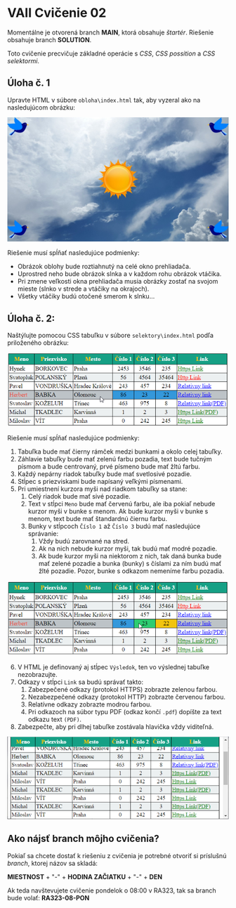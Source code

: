 # VAII Cvičenie 02

Momentálne je otvorená branch __MAIN__, ktorá obsahuje _štartér_. Riešenie obsahuje branch  __SOLUTION__.

Toto cvičenie precvičuje základné operácie s _CSS_, _CSS possition_ a _CSS selektormi_.

## Úloha č. 1

Upravte HTML v súbore `obloha\index.html` tak, aby vyzeral ako na nasledujúcom obrázku:

![Vzhľad výsledného riešenia](md_images/img.png)

Riešenie musí spĺňať nasledujúce podmienky:

- Obrázok oblohy bude roztiahnutý na celé okno prehliadača.
- Uprostred neho bude obrázok slnka a v každom rohu obrázok vtáčika.
- Pri zmene veľkosti okna prehliadača musia obrázky zostať na svojom mieste (slnko v strede a vtáčiky na okrajoch).
- Všetky vtáčiky budú otočené smerom k slnku...

## Úloha č. 2:


Naštýlujte pomocou CSS tabuľku v súbore `selektory\index.html` podľa priloženého obrázku:

![Zadanie príkladu](md_images/zadanie1.png)

Riešenie musí spĺňať nasledujúce podmienky:

1. Tabuľka bude mať čierny rámček medzi bunkami a okolo celej tabuľky.
2. Záhlavie tabuľky bude mať zelenú farbu pozadia, text bude tučným písmom a bude centrovaný, prvé písmeno bude mať žltú farbu.
3. Každý nepárny riadok tabuľky bude mať svetlosivé pozadie.
4. Stĺpec s priezviskami bude napísaný veľkými písmenami.
5. Pri umiestnení kurzora myši nad riadkom tabuľky sa stane:
    1. Celý riadok bude mať sivé pozadie.
    2. Text v stĺpci `Meno` bude mať červenú farbu, ale iba pokiaľ nebude kurzor myši v bunke s menom. Ak bude kurzor myši v bunke s menom, text bude mať štandardnú čiernu farbu.
    3. Bunky v stĺpcoch `Číslo 1` až `Číslo 3` budú mať nasledujúce správanie:
        1. Vždy budú zarovnané na stred.
        2. Ak na nich nebude kurzor myši, tak budú mať modré pozadie.
        3. Ak bude kurzor myši na niektorom z nich, tak daná bunka bude mať zelené pozadie a bunka (bunky) s číslami za ním budú mať žlté pozadie. Pozor, bunke s odkazom nemeníme farbu pozadia.

![Zobrazenie stĺpcov s číslami](md_images/zadanie2.png)

6. V HTML je definovaný aj stĺpec `Výsledok`, ten vo výslednej tabuľke nezobrazujte.
7. Odkazy v stĺpci `Link` sa budú správať takto:
    1. Zabezpečené odkazy (protokol HTTPS) zobrazte zelenou farbou.
    2. Nezabezpečené odkazy (protokol HTTP) zobrazte červenou farbou.
    3. Relatívne odkazy zobrazte modrou farbou.
    4. Pri odkazoch na súbor typu PDF (odkaz končí `.pdf`) dopíšte za text odkazu text `(PDF)`.
8. Zabezpečte, aby pri dlhej tabuľke zostávala hlavička vždy viditeľná.

![Hlavička tabuľky pri pohnutí posuvníkom](md_images/zadanie-hlavicka.png)

## Ako nájsť branch môjho cvičenia?
Pokiaľ sa chcete dostať k riešeniu z cvičenia je potrebné otvoriť si príslušnú _branch_, ktorej názov sa skladá:

__MIESTNOST__ + "-" + __HODINA ZAČIATKU__ + "-" + __DEN__

Ak teda navštevujete cvičenie pondelok o 08:00 v RA323, tak sa branch bude volať: __RA323-08-PON__